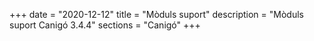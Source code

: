 +++
date        = "2020-12-12"
title       = "Mòduls suport"
description = "Mòduls suport Canigó 3.4.4"
sections    = "Canigó"
+++